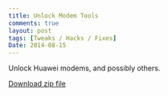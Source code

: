 ```yaml
---
title: Unlock Modem Tools
comments: true
layout: post
tags: [Tweaks / Hacks / Fixes]
Date: 2014-08-15
---
```

Unlock Huawei modems, and possibly others.

<a href="//mega.co.nz/#!ehw1QAwT!5fICGxf1f0MXv-xlpj2uVSSjoj0RMMSQ-7h6AotpKJ0" target="_blank">Download zip file</a>